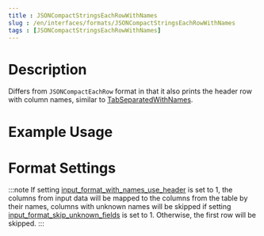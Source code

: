 ```yaml
---
title : JSONCompactStringsEachRowWithNames
slug : /en/interfaces/formats/JSONCompactStringsEachRowWithNames
tags : [JSONCompactStringsEachRowWithNames]
---
```


# Description

Differs from `JSONCompactEachRow` format in that it also prints the header row with column names, similar to [TabSeparatedWithNames](#tabseparatedwithnames).

# Example Usage

# Format Settings

:::note
If setting [input_format_with_names_use_header](/docs/en/operations/settings/settings-formats.md/#input_format_with_names_use_header) is set to 1,
the columns from input data will be mapped to the columns from the table by their names, columns with unknown names will be skipped if setting [input_format_skip_unknown_fields](/docs/en/operations/settings/settings-formats.md/#input_format_skip_unknown_fields) is set to 1.
Otherwise, the first row will be skipped.
:::